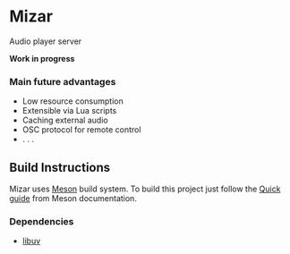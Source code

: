 # Mizar
Audio player server

**Work in progress**

### Main future advantages

* Low resource consumption
* Extensible via Lua scripts
* Caching external audio
* OSC protocol for remote control
* . . .

## Build Instructions

Mizar uses [Meson](https://mesonbuild.com/index.html) build system. To build this project just follow the [Quick guide](https://mesonbuild.com/Quick-guide.html) from Meson documentation.

### Dependencies

* [libuv](https://github.com/libuv/libuv)
